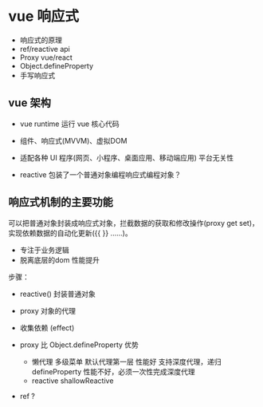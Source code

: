 # vue 响应式

- 响应式的原理
- ref/reactive api
- Proxy vue/react
- Object.defineProperty
- 手写响应式

## vue 架构
- vue runtime 运行 vue 核心代码
- 组件、响应式(MVVM)、虚拟DOM

- 适配各种 UI 程序(网页、小程序、桌面应用、移动端应用)
  平台无关性

- reactive 包装了一个普通对象编程响应式编程对象？

## 响应式机制的主要功能
   可以把普通对象封装成响应式对象，拦截数据的获取和修改操作(proxy get set)，实现依赖数据的自动化更新({{ }} ......)。
   - 专注于业务逻辑
   - 脱离底层的dom 性能提升

   步骤：
   - reactive() 封装普通对象
   - proxy 对象的代理
   - 收集依赖 (effect)

- proxy 比 Object.defineProperty 优势
  - 懒代理
    多级菜单
    默认代理第一层 性能好
    支持深度代理，递归
    defineProperty 性能不好，必须一次性完成深度代理
  - reactive shallowReactive

- ref ?